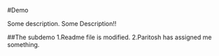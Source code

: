 #Demo


Some description.
Some Description!!

##The subdemo
1.Readme file is modified.
2.Paritosh has assigned me something.
